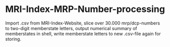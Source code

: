 # MRI-Index-MRP-Number-processing
Import .csv from MRI-Index-Website, slice over 30.000 mrp/dcp-numbers to two-digit memberstate letters, output numerical summary of memberstates in shell, write memberstate letters to new .csv-file again for storing.
